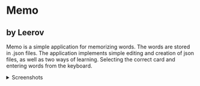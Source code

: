 # Memo
## by Leerov

Memo is a simple application for memorizing words. The words are stored in .json files. The application implements simple editing and creation of json files, as well as two ways of learning. Selecting the correct card and entering words from the keyboard.

<details> 
  <summary> Screenshots </summary>
  ![home](https://github.com/LeerRonin/Memo/assets/93325186/5dcabd5d-7adf-472e-8665-fed583987f55)
  ![save](https://github.com/LeerRonin/Memo/assets/93325186/97abf31d-22de-4d6c-88a6-4dd3c2f1bd42)
  ![cards](https://github.com/LeerRonin/Memo/assets/93325186/cd3c91cd-7159-46b0-a388-7f8bc8bdac2e)
  ![cards2](https://github.com/LeerRonin/Memo/assets/93325186/1ce9ee1d-7df0-4a20-88a1-5ebc7e627350)
  ![keyboard](https://github.com/LeerRonin/Memo/assets/93325186/06fc04ea-b465-49bd-acd0-52ada247a38e)
</details>


